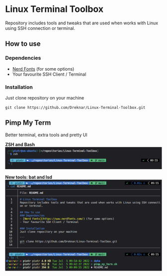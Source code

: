 # Linux Terminal Toolbox
Repository includes tools and tweaks that are used when works with Linux using SSH connection or terminal.

## How to use
### Dependencies
- [Nerd Fonts](https://www.nerdfonts.com/) (for some options)
- Your favourite SSH Client / Terminal

### Installation
Just clone repository on your machine

```
git clone https://github.com/Dreknar/Linux-Terminal-Toolbox.git
```
## Pimp My Term
Better terminal, extra tools and pretty UI

**ZSH and Bash**
![](https://raw.githubusercontent.com/Dreknar/Linux-Terminal-Toolbox/main/data/screenshots/zsh_and_bash.png?token=GHSAT0AAAAAABWI3PGAJ4YATEOI6NYSAJSOYWEBQQQ "ZSH and Bash")

**New tools: bat and lsd**
![](https://raw.githubusercontent.com/Dreknar/Linux-Terminal-Toolbox/main/data/screenshots/bat_and_lsd.png?token=GHSAT0AAAAAABWI3PGAUQZEQAJ2H3SVK3M4YWEBQFQ "BAT and LSD")
